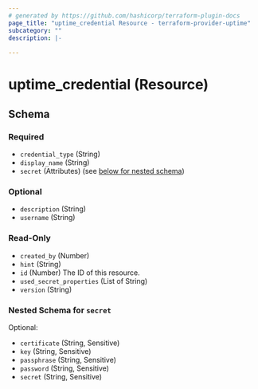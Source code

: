```yaml
---
# generated by https://github.com/hashicorp/terraform-plugin-docs
page_title: "uptime_credential Resource - terraform-provider-uptime"
subcategory: ""
description: |-
  
---
```


# uptime_credential (Resource)





<!-- schema generated by tfplugindocs -->
## Schema

### Required

- `credential_type` (String)
- `display_name` (String)
- `secret` (Attributes) (see [below for nested schema](#nestedatt--secret))

### Optional

- `description` (String)
- `username` (String)

### Read-Only

- `created_by` (Number)
- `hint` (String)
- `id` (Number) The ID of this resource.
- `used_secret_properties` (List of String)
- `version` (String)

<a id="nestedatt--secret"></a>
### Nested Schema for `secret`

Optional:

- `certificate` (String, Sensitive)
- `key` (String, Sensitive)
- `passphrase` (String, Sensitive)
- `password` (String, Sensitive)
- `secret` (String, Sensitive)
